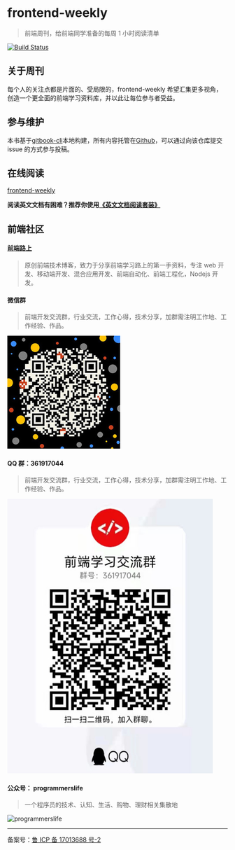 # frontend-weekly

> 前端周刊，给前端同学准备的每周 1 小时阅读清单

[![Build Status](https://www.travis-ci.org/tower1229/frontend-weekly.svg?branch=master)](https://www.travis-ci.org/tower1229/frontend-weekly)

## 关于周刊

每个人的关注点都是片面的、受局限的，frontend-weekly 希望汇集更多视角，创造一个更全面的前端学习资料库，并以此让每位参与者受益。

## 参与维护

本书基于[gitbook-cli](https://help.gitbook.com/)本地构建，所有内容托管在[Github](https://github.com/tower1229/frontend-weekly)，可以通过向该仓库提交 issue 的方式参与投稿。

## 在线阅读

[frontend-weekly](https://frontend-weekly.com/)

**阅读英文文档有困难？推荐你使用[《英文文档阅读套装》](/tools.html)**

## 前端社区

#### [前端路上](https://refined-x.com/)

> 原创前端技术博客，致力于分享前端学习路上的第一手资料，专注 web 开发、移动端开发、混合应用开发、前端自动化、前端工程化，Nodejs 开发。

#### 微信群

> 前端开发交流群，行业交流，工作心得，技术分享，加群需注明工作地、工作经验、作品。

<img src="https://raw.githubusercontent.com/tower1229/frontend-weekly/master/img/a/refined-x.jpg" style="max-width: 470px" />

#### QQ 群：361917044

> 前端开发交流群，行业交流，工作心得，技术分享，加群需注明工作地、工作经验、作品。

<img src="https://raw.githubusercontent.com/tower1229/frontend-weekly/master/img/a/qq.jpg" style="max-width: 470px" />

#### 公众号： programmerslife

> 一个程序员的技术、认知、生活、购物、理财相关集散地

![programmerslife](https://refined-x.com/asset/wechat.jpg)

---

备案号：[鲁 ICP 备 17013688 号-2](https://beian.miit.gov.cn/)
